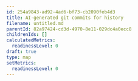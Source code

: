 ```yaml
---
id: 254a9843-ad92-4ad6-bf73-cb2090feb4d3
title: AI-generated git commits for history
filename: untitled.md
parentId: 82a97424-cd3d-4970-8e11-029dc4a0ecc8
childrenIds: []
calculatedMetrics:
  readinessLevel: 0
draft: true
type: map
setMetrics:
  readinessLevel: 0
---
```

